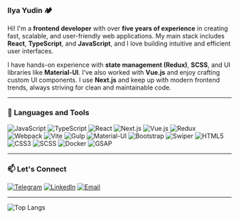 ### Ilya Yudin 🏕️  

Hi! I'm a **frontend developer** with over **five years of experience** in creating fast, scalable, and user-friendly web applications. My main stack includes **React**, **TypeScript**, and **JavaScript**, and I love building intuitive and efficient user interfaces.  

I have hands-on experience with **state management (Redux)**, **SCSS**, and UI libraries like **Material-UI**. I’ve also worked with **Vue.js** and enjoy crafting custom UI components. I use **Next.js** and keep up with modern frontend trends, always striving for clean and maintainable code.  

---

### 🔧 Languages and Tools

![JavaScript](https://img.shields.io/badge/JavaScript-F7DF1E?style=for-the-badge&logo=javascript&logoColor=black)
![TypeScript](https://img.shields.io/badge/TypeScript-007ACC?style=for-the-badge&logo=typescript&logoColor=white)
![React](https://img.shields.io/badge/React-20232A?style=for-the-badge&logo=react&logoColor=61DAFB)
![Next.js](https://img.shields.io/badge/Next.js-000000?style=for-the-badge&logo=next.js&logoColor=white)
![Vue.js](https://img.shields.io/badge/Vue.js-4FC08D?style=for-the-badge&logo=vue.js&logoColor=white)
![Redux](https://img.shields.io/badge/Redux-764ABC?style=for-the-badge&logo=redux&logoColor=white)
![Webpack](https://img.shields.io/badge/Webpack-8DD6F9?style=for-the-badge&logo=webpack&logoColor=black)
![Vite](https://img.shields.io/badge/Vite-646CFF?style=for-the-badge&logo=vite&logoColor=white)
![Gulp](https://img.shields.io/badge/Gulp-CF4647?style=for-the-badge&logo=gulp&logoColor=white)
![Material-UI](https://img.shields.io/badge/Material--UI-0081CB?style=for-the-badge&logo=mui&logoColor=white)
![Bootstrap](https://img.shields.io/badge/Bootstrap-7952B3?style=for-the-badge&logo=bootstrap&logoColor=white)
![Swiper](https://img.shields.io/badge/Swiper-6332F6?style=for-the-badge&logo=swiper&logoColor=white)
![HTML5](https://img.shields.io/badge/HTML5-E34F26?style=for-the-badge&logo=html5&logoColor=white)
![CSS3](https://img.shields.io/badge/CSS3-1572B6?style=for-the-badge&logo=css3&logoColor=white)
![SCSS](https://img.shields.io/badge/SCSS-CC6699?style=for-the-badge&logo=sass&logoColor=white)
![Docker](https://img.shields.io/badge/Docker-2496ED?style=for-the-badge&logo=docker&logoColor=white)
![GSAP](https://img.shields.io/badge/GSAP-00B140?style=for-the-badge&logo=greensock&logoColor=white)

---

### 📫 Let's Connect

[![Telegram](https://img.shields.io/badge/Telegram-26A5E4?style=for-the-badge&logo=telegram&logoColor=white)](https://t.me/elias7324)
[![LinkedIn](https://img.shields.io/badge/LinkedIn-0A66C2?style=for-the-badge&logo=linkedin&logoColor=white)](https://www.linkedin.com/in/yudin7324)
[![Email](https://img.shields.io/badge/Email-D14836?style=for-the-badge&logo=gmail&logoColor=white)](mailto:yudin2402@gmail.com)

---

![Top Langs](https://github-readme-stats.vercel.app/api/top-langs/?username=yudin7324&layout=compact&theme=radical)
